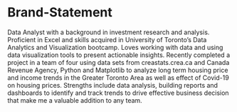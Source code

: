 # Brand-Statement
Data Analyst with a background in investment research and analysis. Proficient in Excel and skills acquired in University of Toronto’s Data Analytics and Visualization bootcamp. Loves working with data and using data visualization tools to present actionable insights. Recently completed a project in a team of four using data sets from creastats.crea.ca and Canada Revenue Agency, Python and Matplotlib to analyze long term housing price and income trends in the Greater Toronto Area as well as effect of Covid-19 on housing prices. Strengths include data analysis, building reports and dashboards to identify and track trends to drive effective business decision that make me a valuable addition to any team.
